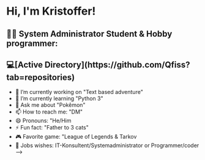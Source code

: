 <h1>Hi, I'm Kristoffer!
  
<h2>👨‍💻 System Administrator Student & Hobby programmer:</h2>

<h2> 💻[Active Directory](https://github.com/Qfiss?tab=repositories)</h2>


- 🔭 I’m currently working on "Text based adventure"
- 🌱 I’m currently learning "Python 3"
- 💬 Ask me about "Pokêmon"
- 📫 How to reach me: "DM"
- 😄 Pronouns: "He/Him
- ⚡ Fun fact: "Father to 3 cats"
- 🎮 Favorite game: "League of Legends & Tarkov
- 🏢 Jobs wishes: IT-Konsultent/Systemadministrator or Programmer/coder
-->
